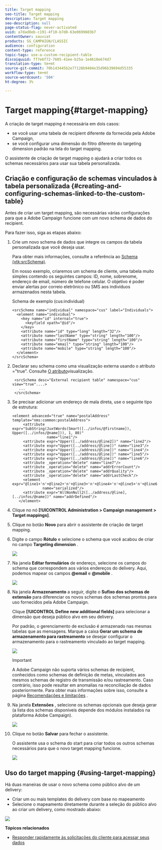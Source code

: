 ```yaml
---
title: Target mapping
seo-title: Target mapping
description: Target mapping
seo-description: null
page-status-flag: never-activated
uuid: a7dad8eb-c191-4f10-b7d8-63e0699603b7
contentOwner: sauviat
products: SG_CAMPAIGN/CLASSIC
audience: configuration
content-type: reference
topic-tags: use-a-custom-recipient-table
discoiquuid: ff7e6f72-7605-41ee-b25a-1e4618e674d7
translation-type: tm+mt
source-git-commit: 70b143445b2e77128b9404e35d96b39694d55335
workflow-type: tm+mt
source-wordcount: '504'
ht-degree: 3%

---
```



# Target mapping{#target-mapping}

A criação de target mapping é necessária em dois casos:

* se você usar uma tabela de recipient diferente da fornecida pela Adobe Campaign,
* se você configurar uma dimensão do filtro diferente do targeting dimension padrão na tela do target mapping.

O assistente de criação de target mapping o ajudará a criar todos os schemas necessários para usar sua tabela personalizada.

## Criação e configuração de schemas vinculados à tabela personalizada {#creating-and-configuring-schemas-linked-to-the-custom-table}

Antes de criar um target mapping, são necessárias várias configurações para que a Adobe Campaign funcione com um novo schema de dados do recipient.

Para fazer isso, siga as etapas abaixo:

1. Crie um novo schema de dados que integre os campos da tabela personalizada que você deseja usar.

   Para obter mais informações, consulte a referência ao [Schema (xtk:srcSchema)](../../configuration/using/about-schema-reference.md).

   Em nosso exemplo, criaremos um schema de cliente, uma tabela muito simples contendo os seguintes campos: ID, nome, sobrenome, endereço de email, número de telefone celular. O objetivo é poder enviar alertas por correio eletrônico ou SMS aos indivíduos armazenados nesta tabela.

   Schema de exemplo (cus:individual)

   ```
   <srcSchema name="individual" namespace="cus" label="Individuals">
     <element name="individual">
       <key name="id" internal="true">
         <keyfield xpath="@id"/>
       </key>
       <attribute name="id" type="long" length="32"/>
       <attribute name="lastName" type="string" length="100"/>
       <attribute name="firstName" type="string" length="100"/>
       <attribute name="email" type="string" length="100"/>
       <attribute name="mobile" type="string" length="100"/>
     </element>
   </srcSchema>
   ```

1. Declarar seu schema como uma visualização externa usando o atributo =&quot;true&quot;. Consulte [O atributo](../../configuration/using/schema-characteristics.md#the-view-attribute)visualização.

   ```
    <srcSchema desc="External recipient table" namespace="cus" view="true"....>
      ...
    </srcSchema>
   ```

1. Se precisar adicionar um endereço de mala direta, use o seguinte tipo de estrutura:

   ```
   <element advanced="true" name="postalAddress" template="nms:common:postalAddress">
        <attribute expr="SubString(JuxtWords(Smart([../infos/@firstname]), Upper([../infos/@name])), 1, 80)"
                   name="line1"/>
        <attribute expr="Upper([../address/@line2])" name="line2"/>
        <attribute expr="Upper([../address/@line])" name="line3"/>
        <attribute expr="Upper([../address/@line])" name="line4"/>
        <attribute expr="Upper([../address/@line])" name="line5"/>
        <attribute expr="Upper([../address/@line])" name="line6"/>
        <attribute _operation="delete" name="line7"/>
        <attribute _operation="delete" name="addrErrorCount"/>
        <attribute _operation="delete" name="addrQuality"/>
        <attribute _operation="delete" name="addrLastCheck"/>
        <element expr="@line1+'n'+@line2+'n'+@line3+'n'+@line4+'n'+@line5+'n'+@line6"
                 name="serialized"/>
        <attribute expr="AllNonNull2([../address/@line], [../infos/@name])" name="addrDefined"/>
      </element>
   ```

1. Clique no nó **[!UICONTROL Administration > Campaign management > Target mappings]**.
1. Clique no botão **Novo** para abrir o assistente de criação de target mapping.
1. Digite o campo **Rótulo** e selecione o schema que você acabou de criar no campo **Targeting dimension** .

   ![](assets/mapping_diffusion_wizard_1.png)

1. Na janela **Editar formulários** de endereço, selecione os campos do schema que correspondem aos vários endereços do delivery. Aqui, podemos mapear os campos **@email** e **@mobile** .

   ![](assets/mapping_diffusion_wizard_2.png)

1. Na janela **Armazenamento** a seguir, digite o **Sufixo dos schemas de extensão** para diferenciar os novos schemas dos schemas prontos para uso fornecidos pela Adobe Campaign.

   Clique **[!UICONTROL Define new additional fields]** para selecionar a dimensão que deseja público alvo em seu delivery.

   Por padrão, o gerenciamento de exclusão é armazenado nas mesmas tabelas que as mensagens. Marque a caixa **Gerar um schema de armazenamento para rastreamento** se desejar configurar o armazenamento para o rastreamento vinculado ao target mapping.

   ![](assets/mapping_diffusion_wizard_3.png)

   >[!IMPORTANT]
   >
   >A Adobe Campaign não suporta vários schemas de recipient, conhecidos como schemas de definição de metas, vinculados aos mesmos schemas de registro de transmissão e/ou rastreamento. Caso contrário, isso pode resultar em anomalias na reconciliação de dados posteriormente. Para obter mais informações sobre isso, consulte a página [Recomendações e limitações](../../configuration/using/about-custom-recipient-table.md) .

1. Na janela **Extensões** , selecione os schemas opcionais que deseja gerar (a lista dos schemas disponíveis depende dos módulos instalados na plataforma Adobe Campaign).

   ![](assets/mapping_diffusion_wizard_4.png)

1. Clique no botão **Salvar** para fechar o assistente.

   O assistente usa o schema do start para criar todos os outros schemas necessários para que o novo target mapping funcione.

   ![](assets/mapping_schema_list.png)

## Uso do target mapping {#using-target-mapping}

Há duas maneiras de usar o novo schema como público alvo de um delivery:

* Criar um ou mais templates do delivery com base no mapeamento
* Selecione o mapeamento diretamente durante a seleção do público alvo ao criar um delivery, como mostrado abaixo:

![](assets/mapping_selection_ciblage.png)

**Tópicos relacionados**

* [Responder rapidamente às solicitações do cliente para acessar seus dados](https://helpx.adobe.com/campaign/kb/simplifying-campaign-management-acc.html#Quicklyrespondtocustomerrequeststoaccesstheirdata)